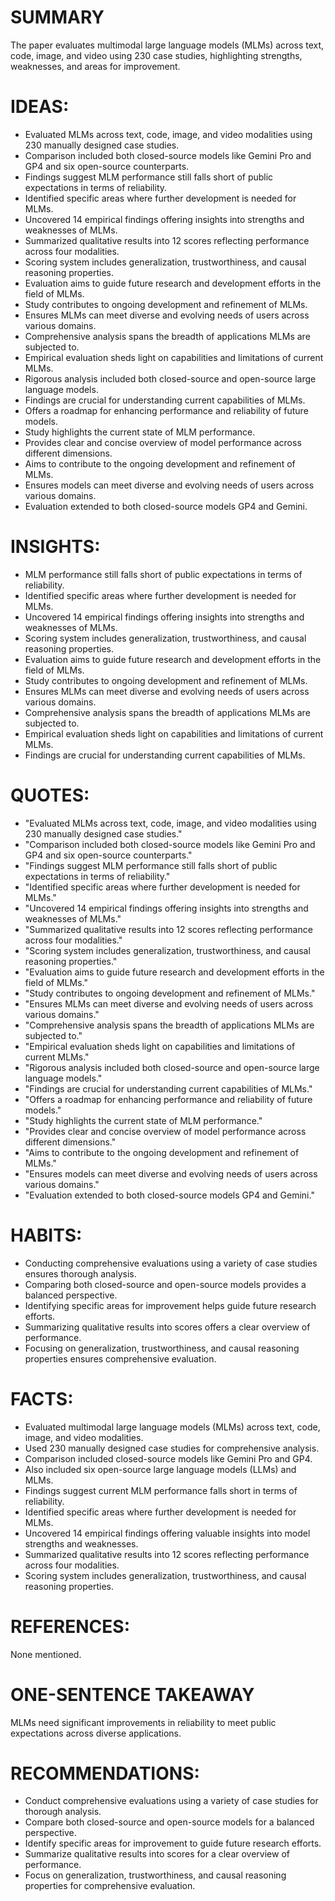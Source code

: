 # SUMMARY
The paper evaluates multimodal large language models (MLMs) across text, code, image, and video using 230 case studies, highlighting strengths, weaknesses, and areas for improvement.

# IDEAS:
- Evaluated MLMs across text, code, image, and video modalities using 230 manually designed case studies.
- Comparison included both closed-source models like Gemini Pro and GP4 and six open-source counterparts.
- Findings suggest MLM performance still falls short of public expectations in terms of reliability.
- Identified specific areas where further development is needed for MLMs.
- Uncovered 14 empirical findings offering insights into strengths and weaknesses of MLMs.
- Summarized qualitative results into 12 scores reflecting performance across four modalities.
- Scoring system includes generalization, trustworthiness, and causal reasoning properties.
- Evaluation aims to guide future research and development efforts in the field of MLMs.
- Study contributes to ongoing development and refinement of MLMs.
- Ensures MLMs can meet diverse and evolving needs of users across various domains.
- Comprehensive analysis spans the breadth of applications MLMs are subjected to.
- Empirical evaluation sheds light on capabilities and limitations of current MLMs.
- Rigorous analysis included both closed-source and open-source large language models.
- Findings are crucial for understanding current capabilities of MLMs.
- Offers a roadmap for enhancing performance and reliability of future models.
- Study highlights the current state of MLM performance.
- Provides clear and concise overview of model performance across different dimensions.
- Aims to contribute to the ongoing development and refinement of MLMs.
- Ensures models can meet diverse and evolving needs of users across various domains.
- Evaluation extended to both closed-source models GP4 and Gemini.

# INSIGHTS:
- MLM performance still falls short of public expectations in terms of reliability.
- Identified specific areas where further development is needed for MLMs.
- Uncovered 14 empirical findings offering insights into strengths and weaknesses of MLMs.
- Scoring system includes generalization, trustworthiness, and causal reasoning properties.
- Evaluation aims to guide future research and development efforts in the field of MLMs.
- Study contributes to ongoing development and refinement of MLMs.
- Ensures MLMs can meet diverse and evolving needs of users across various domains.
- Comprehensive analysis spans the breadth of applications MLMs are subjected to.
- Empirical evaluation sheds light on capabilities and limitations of current MLMs.
- Findings are crucial for understanding current capabilities of MLMs.

# QUOTES:
- "Evaluated MLMs across text, code, image, and video modalities using 230 manually designed case studies."
- "Comparison included both closed-source models like Gemini Pro and GP4 and six open-source counterparts."
- "Findings suggest MLM performance still falls short of public expectations in terms of reliability."
- "Identified specific areas where further development is needed for MLMs."
- "Uncovered 14 empirical findings offering insights into strengths and weaknesses of MLMs."
- "Summarized qualitative results into 12 scores reflecting performance across four modalities."
- "Scoring system includes generalization, trustworthiness, and causal reasoning properties."
- "Evaluation aims to guide future research and development efforts in the field of MLMs."
- "Study contributes to ongoing development and refinement of MLMs."
- "Ensures MLMs can meet diverse and evolving needs of users across various domains."
- "Comprehensive analysis spans the breadth of applications MLMs are subjected to."
- "Empirical evaluation sheds light on capabilities and limitations of current MLMs."
- "Rigorous analysis included both closed-source and open-source large language models."
- "Findings are crucial for understanding current capabilities of MLMs."
- "Offers a roadmap for enhancing performance and reliability of future models."
- "Study highlights the current state of MLM performance."
- "Provides clear and concise overview of model performance across different dimensions."
- "Aims to contribute to the ongoing development and refinement of MLMs."
- "Ensures models can meet diverse and evolving needs of users across various domains."
- "Evaluation extended to both closed-source models GP4 and Gemini."

# HABITS:
- Conducting comprehensive evaluations using a variety of case studies ensures thorough analysis.
- Comparing both closed-source and open-source models provides a balanced perspective.
- Identifying specific areas for improvement helps guide future research efforts.
- Summarizing qualitative results into scores offers a clear overview of performance.
- Focusing on generalization, trustworthiness, and causal reasoning properties ensures comprehensive evaluation.

# FACTS:
- Evaluated multimodal large language models (MLMs) across text, code, image, and video modalities.
- Used 230 manually designed case studies for comprehensive analysis.
- Comparison included closed-source models like Gemini Pro and GP4.
- Also included six open-source large language models (LLMs) and MLMs.
- Findings suggest current MLM performance falls short in terms of reliability.
- Identified specific areas where further development is needed for MLMs.
- Uncovered 14 empirical findings offering valuable insights into model strengths and weaknesses.
- Summarized qualitative results into 12 scores reflecting performance across four modalities.
- Scoring system includes generalization, trustworthiness, and causal reasoning properties.

# REFERENCES:
None mentioned.

# ONE-SENTENCE TAKEAWAY
MLMs need significant improvements in reliability to meet public expectations across diverse applications.

# RECOMMENDATIONS:
- Conduct comprehensive evaluations using a variety of case studies for thorough analysis.
- Compare both closed-source and open-source models for a balanced perspective.
- Identify specific areas for improvement to guide future research efforts.
- Summarize qualitative results into scores for a clear overview of performance.
- Focus on generalization, trustworthiness, and causal reasoning properties for comprehensive evaluation.
